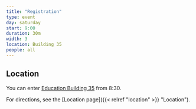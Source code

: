 ```yaml
---
title: "Registration"
type: event
day: saturday
start: 9:00
duration: 30m
width: 3
location: Building 35
people: all
---
```


## Location
You can enter [Education Building 35](https://map.tudelftcampus.nl/poi/education-building-35/) from 8:30.

For directions, see the [Location page]({{< relref "location" >}} "Location").
